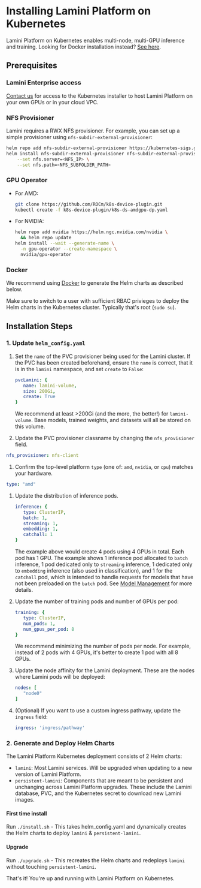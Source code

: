 # Installing Lamini Platform on Kubernetes

Lamini Platform on Kubernetes enables multi-node, multi-GPU inference and training. Looking for Docker installation instead? [See here](../enterprise_install.md).

## Prerequisites

### Lamini Enterprise access

[Contact us](https://www.lamini.ai/contact) for access to the Kubernetes installer to host Lamini Platform on your own GPUs or in your cloud VPC.
 
### NFS Provisioner
   Lamini requires a RWX NFS provisioner. For example, you can set up a simple provisioner using `nfs-subdir-external-provisioner`:

   ```bash
   helm repo add nfs-subdir-external-provisioner https://kubernetes-sigs.github.io/nfs-subdir-external-provisioner/
   helm install nfs-subdir-external-provisioner nfs-subdir-external-provisioner \
       --set nfs.server=<NFS_IP> \
       --set nfs.path=<NFS_SUBFOLDER_PATH>
   ```

### GPU Operator
   - For AMD:
     ```bash
     git clone https://github.com/ROCm/k8s-device-plugin.git
     kubectl create -f k8s-device-plugin/k8s-ds-amdgpu-dp.yaml
     ```
   - For NVIDIA:
     ```bash
     helm repo add nvidia https://helm.ngc.nvidia.com/nvidia \
       && helm repo update
     helm install --wait --generate-name \
       -n gpu-operator --create-namespace \
       nvidia/gpu-operator
     ```

### Docker

   We recommend using [Docker](https://docs.docker.com/engine/install/) to generate the Helm charts as described below.

   Make sure to switch to a user with sufficient RBAC privieges to deploy the Helm charts in the Kubernetes cluster. Typically that's root (`sudo su`).

## Installation Steps

### 1. Update `helm_config.yaml`

1. Set the `name` of the PVC provisioner being used for the Lamini cluster. If the PVC has been created beforehand, ensure the `name` is correct, that it is in the `lamini` namespace, and set `create` to `False`:
   ```yaml title="helm_config.yaml"
   pvcLamini: {
      name: lamini-volume, 
      size: 200Gi,
      create: True
   }
   ```
   We recommend at least >200Gi (and the more, the better!) for `lamini-volume`. Base models, trained weights, and datasets will all be stored on this volume.

1. Update the PVC provisioner classname by changing the `nfs_provisioner` field.
```yaml title="helm_config.yaml"
nfs_provisioner: nfs-client
```

1. Confirm the top-level platform `type` (one of: `amd`, `nvidia`, or `cpu`) matches your hardware.
```yaml title="helm_config.yaml"
type: "amd"
```

1. Update the distribution of inference pods. 
   ```yaml title="helm_config.yaml"
   inference: {
      type: ClusterIP, 
      batch: 1,
      streaming: 1,
      embedding: 1,
      catchall: 1
   }
   ```
   The example above would create 4 pods using 4 GPUs in total. Each pod has 1 GPU. The example shows 1 inference pod allocated to `batch` inference, 1 pod dedicated only to `streaming` inference, 1 dedicated only to `embedding` inference (also used in classification), and 1 for the `catchall` pod, which is intended to handle requests for models that have not been preloaded on the `batch` pod. See [Model Management](../model_management) for more details.

1. Update the number of training pods and number of GPUs per pod:
   ```yaml title="helm_config.yaml"
   training: { 
      type: ClusterIP, 
      num_pods: 1, 
      num_gpus_per_pod: 8 
   }
   ```
   We recommend minimizing the number of pods per node. For example, instead of 2 pods with 4 GPUs, it's better to create 1 pod with all 8 GPUs.

1. Update the node affinity for the Lamini deployment. These are the nodes where Lamini pods will be deployed:
   ```yaml title="helm_config.yaml"
   nodes: [
      "node0"
   ]
   ```

1. (Optional) If you want to use a custom ingress pathway, update the `ingress` field:
   ```yaml title="helm_config.yaml"
   ingress: 'ingress/pathway'
   ```

### 2. Generate and Deploy Helm Charts

The Lamini Platform Kubernetes deployment consists of 2 Helm charts:

- `lamini`: Most Lamini services. Will be upgraded when updating to a new version of Lamini Platform.
- `persistent-lamini`: Components that are meant to be persistent and unchanging across Lamini Platform upgrades. These include the Lamini database, PVC, and the Kubernetes secret to download new Lamini images.

#### First time install

   Run  `./install.sh` - This takes helm_config.yaml and dynamically creates the Helm charts to deploy `lamini` & `persistent-lamini`.

#### Upgrade

   Run `./upgrade.sh` - This recreates the Helm charts and redeploys `lamini` without touching `persistent-lamini`.

That's it! You're up and running with Lamini Platform on Kubernetes.